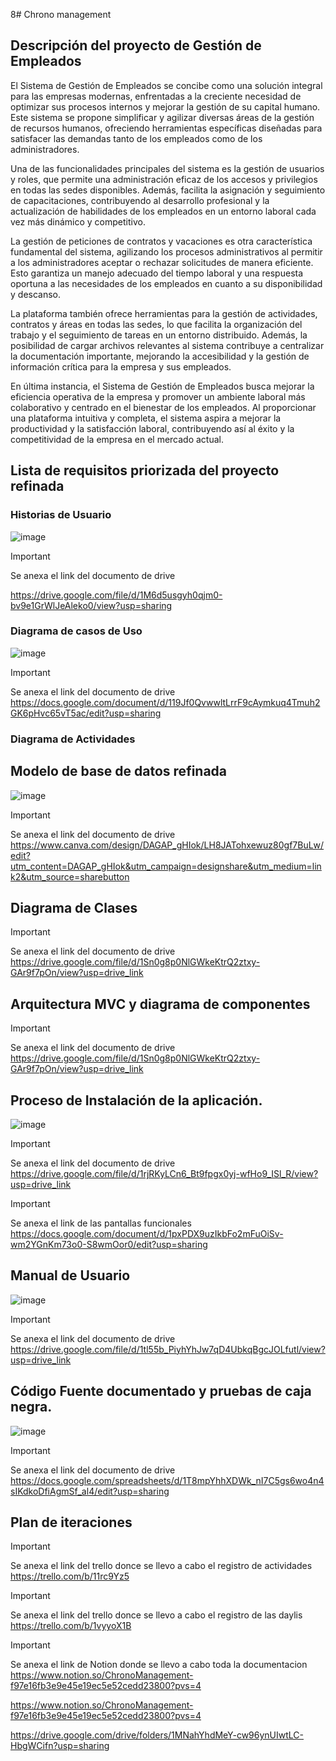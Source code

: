 8# Chrono management
## Descripción del proyecto de Gestión de Empleados
El Sistema de Gestión de Empleados se concibe como una solución integral para las empresas modernas, enfrentadas a la creciente necesidad de optimizar sus procesos internos y mejorar la gestión de su capital humano. Este sistema se propone simplificar y agilizar diversas áreas de la gestión de recursos humanos, ofreciendo herramientas específicas diseñadas para satisfacer las demandas tanto de los empleados como de los administradores.

Una de las funcionalidades principales del sistema es la gestión de usuarios y roles, que permite una administración eficaz de los accesos y privilegios en todas las sedes disponibles. Además, facilita la asignación y seguimiento de capacitaciones, contribuyendo al desarrollo profesional y la actualización de habilidades de los empleados en un entorno laboral cada vez más dinámico y competitivo.

La gestión de peticiones de contratos y vacaciones es otra característica fundamental del sistema, agilizando los procesos administrativos al permitir a los administradores aceptar o rechazar solicitudes de manera eficiente. Esto garantiza un manejo adecuado del tiempo laboral y una respuesta oportuna a las necesidades de los empleados en cuanto a su disponibilidad y descanso.

La plataforma también ofrece herramientas para la gestión de actividades, contratos y áreas en todas las sedes, lo que facilita la organización del trabajo y el seguimiento de tareas en un entorno distribuido. Además, la posibilidad de cargar archivos relevantes al sistema contribuye a centralizar la documentación importante, mejorando la accesibilidad y la gestión de información crítica para la empresa y sus empleados.

En última instancia, el Sistema de Gestión de Empleados busca mejorar la eficiencia operativa de la empresa y promover un ambiente laboral más colaborativo y centrado en el bienestar de los empleados. Al proporcionar una plataforma intuitiva y completa, el sistema aspira a mejorar la productividad y la satisfacción laboral, contribuyendo así al éxito y la competitividad de la empresa en el mercado actual.

## Lista de requisitos priorizada del proyecto refinada
### Historias de Usuario
![image](https://github.com/Ale0515-GG/Integradora/assets/116208731/2376125f-8898-4771-a29d-d7d0dfe2ebe1)

> [!IMPORTANT]
> Se anexa el link del documento de drive

https://drive.google.com/file/d/1M6d5usgyh0qjm0-bv9e1GrWlJeAleko0/view?usp=sharing

### Diagrama de casos de Uso
![image](https://github.com/Ale0515-GG/Integradora/assets/116208731/6015cc57-7894-4ddb-8541-718dfbdc609c)

> [!IMPORTANT]
> Se anexa el link del documento de drive
https://docs.google.com/document/d/119Jf0QvwwltLrrF9cAymkuq4Tmuh2GK6pHvc65vT5ac/edit?usp=sharing

### Diagrama de Actividades

## Modelo de base de datos refinada
![image](https://github.com/Ale0515-GG/Integradora/assets/116208731/480c6451-dc04-4915-bcf5-6b50c83a8ce9)


> [!IMPORTANT]
> Se anexa el link del documento de drive
https://www.canva.com/design/DAGAP_gHIok/LH8JATohxewuz80gf7BuLw/edit?utm_content=DAGAP_gHIok&utm_campaign=designshare&utm_medium=link2&utm_source=sharebutton

## Diagrama de Clases 

> [!IMPORTANT]
> Se anexa el link del documento de drive
https://drive.google.com/file/d/1Sn0g8p0NlGWkeKtrQ2ztxy-GAr9f7pOn/view?usp=drive_link


## Arquitectura MVC y diagrama de componentes

> [!IMPORTANT]
> Se anexa el link del documento de drive
https://drive.google.com/file/d/1Sn0g8p0NlGWkeKtrQ2ztxy-GAr9f7pOn/view?usp=drive_link

## Proceso de Instalación de la aplicación.
![image](https://github.com/Ale0515-GG/Integradora/assets/116208731/1665c263-2dee-4f08-956d-f1c6adf25580)


> [!IMPORTANT]
> Se anexa el link del documento de drive
https://drive.google.com/file/d/1rjRKyLCn6_Bt9fpgx0yj-wfHo9_ISl_R/view?usp=drive_link

> [!IMPORTANT]
> Se anexa el link de las pantallas funcionales
https://docs.google.com/document/d/1pxPDX9uzIkbFo2mFuOiSv-wm2YGnKm73o0-S8wmOor0/edit?usp=sharing   

## Manual de Usuario
![image](https://github.com/Ale0515-GG/Integradora/assets/116208731/a2ae203b-c92c-447e-9fb0-932e022b276d)


> [!IMPORTANT]
> Se anexa el link del documento de drive
https://drive.google.com/file/d/1tl55b_PiyhYhJw7qD4UbkqBgcJOLfutl/view?usp=drive_link

## Código Fuente documentado y pruebas de caja negra.
![image](https://github.com/Ale0515-GG/Integradora/assets/116208731/ac65ca0c-5546-4bba-b8ba-8f314bf41cb1)

> [!IMPORTANT]
> Se anexa el link del documento de drive
https://docs.google.com/spreadsheets/d/1T8mpYhhXDWk_nI7C5gs6wo4n4sIKdkoDfiAgmSf_al4/edit?usp=sharing

## Plan de iteraciones
> [!IMPORTANT]
> Se anexa el link del trello donce se llevo a cabo el registro de actividades
https://trello.com/b/11rc9Yz5


> [!IMPORTANT]
> Se anexa el link del trello donce se llevo a cabo el registro de las daylis
https://trello.com/b/1vyyoX1B


> [!IMPORTANT]
> Se anexa el link de Notion donde se llevo a cabo toda la documentacion
https://www.notion.so/ChronoManagement-f97e16fb3e9e45e19ec5e52cedd23800?pvs=4
>

https://www.notion.so/ChronoManagement-f97e16fb3e9e45e19ec5e52cedd23800?pvs=4


https://drive.google.com/drive/folders/1MNahYhdMeY-cw96ynUIwtLC-HbgWCifn?usp=sharing
